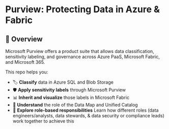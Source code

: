 # Purview: Protecting Data in Azure & Fabric

## 🧭 Overview
Microsoft Purview offers a product suite that allows data classification, sensitivity labeling, and governance across Azure PaaS, Microsoft Fabric, and Microsoft 365.

This repo helps you:

- 🏷️ **Classify** data in Azure SQL and Blob Storage
- 🛡️ **Apply sensitivity labels** through Microsoft Purview
- 📊 **Inherit and visualize** those labels in Microsoft Fabric
- 🧭 **Understand** the role of the Data Map and Unified Catalog
- 🤝 **Explore role-based responsibilities** Learn how different roles (data engineers/analysts, data stewards, & data security or compliance leads) work together to achieve this
